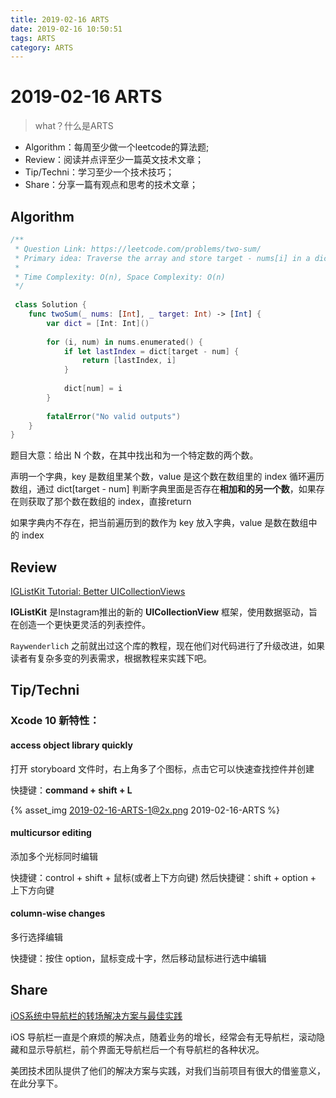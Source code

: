 ```yaml
---
title: 2019-02-16 ARTS
date: 2019-02-16 10:50:51
tags: ARTS
category: ARTS
---
```


# 2019-02-16 ARTS

> what？什么是ARTS
* Algorithm：每周至少做一个leetcode的算法题;
* Review：阅读并点评至少一篇英文技术文章；
* Tip/Techni：学习至少一个技术技巧；
* Share：分享一篇有观点和思考的技术文章；


## Algorithm

```swift
/**
 * Question Link: https://leetcode.com/problems/two-sum/
 * Primary idea: Traverse the array and store target - nums[i] in a dict
 *
 * Time Complexity: O(n), Space Complexity: O(n)
 */
 
 class Solution {
    func twoSum(_ nums: [Int], _ target: Int) -> [Int] {
        var dict = [Int: Int]()
        
        for (i, num) in nums.enumerated() {
            if let lastIndex = dict[target - num] {
                return [lastIndex, i]
            }
            
            dict[num] = i
        }
        
        fatalError("No valid outputs")
    }
}
```

题目大意：给出 N 个数，在其中找出和为一个特定数的两个数。

声明一个字典，key 是数组里某个数，value 是这个数在数组里的 index
循环遍历数组，通过 dict[target - num] 判断字典里面是否存在**相加和的另一个数**，如果存在则获取了那个数在数组的 index，直接return

如果字典内不存在，把当前遍历到的数作为 key 放入字典，value 是数在数组中的 index

## Review

[IGListKit Tutorial: Better UICollectionViews](https://www.raywenderlich.com/9106-iglistkit-tutorial-better-uicollectionviews)

**IGListKit** 是Instagram推出的新的 **UICollectionView** 框架，使用数据驱动，旨在创造一个更快更灵活的列表控件。

`Raywenderlich` 之前就出过这个库的教程，现在他们对代码进行了升级改进，如果读者有复杂多变的列表需求，根据教程来实践下吧。

## Tip/Techni

### Xcode 10 新特性：

#### access object library quickly

打开 storyboard 文件时，右上角多了个图标，点击它可以快速查找控件并创建

快捷键：**command + shift + L**

{% asset_img 2019-02-16-ARTS-1@2x.png 2019-02-16-ARTS %}

#### multicursor editing

添加多个光标同时编辑

快捷键：control + shift + 鼠标(或者上下方向键)
然后快捷键：shift + option + 上下方向键 

#### column-wise changes

多行选择编辑

快捷键：按住 option，鼠标变成十字，然后移动鼠标进行选中编辑

## Share

[iOS系统中导航栏的转场解决方案与最佳实践](https://segmentfault.com/a/1190000016815365)

iOS 导航栏一直是个麻烦的解决点，随着业务的增长，经常会有无导航栏，滚动隐藏和显示导航栏，前个界面无导航栏后一个有导航栏的各种状况。

美团技术团队提供了他们的解决方案与实践，对我们当前项目有很大的借鉴意义，在此分享下。
